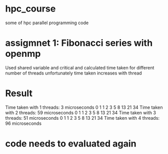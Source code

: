 # hpc_course
some of hpc parallel programming code
# assigmnet 1: Fibonacci series with openmp
Used shared variable and critical and calculated time taken for different number of threads unfortunately time taken increases with thread
# Result 
Time taken with 1 threads: 3 microseconds
0 1 1 2 3 5 8 13 21 34 
Time taken with 2 threads: 59 microseconds
0 1 1 2 3 5 8 13 21 34 
Time taken with 3 threads: 51 microseconds
0 1 1 2 3 5 8 13 21 34 
Time taken with 4 threads: 96 microseconds
# code needs to evaluated again
